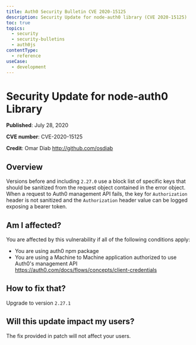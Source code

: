 ```yaml
---
title: Auth0 Security Bulletin CVE 2020-15125
description: Security Update for node-auth0 library (CVE 2020-15125)
toc: true
topics:
  - security
  - security-bulletins
  - auth0js
contentType:
  - reference
useCase:
  - development
---
```

# Security Update for node-auth0 Library

**Published**: July 28, 2020

**CVE number**: CVE-2020-15125

**Credit**: Omar Diab http://github.com/osdiab

## Overview
Versions before and including `2.27.0` use a block list of specific keys that should be sanitized from the request object contained in the error object. When a request to Auth0 management API fails, the key for `Authorization` header is not sanitized and the `Authorization` header value can be logged exposing a bearer token.


## Am I affected?
You are affected by this vulnerability if all of the following conditions apply:

- You are using auth0 npm package
- You are using a Machine to Machine application authorized to use Auth0's management API https://auth0.com/docs/flows/concepts/client-credentials


## How to fix that?
Upgrade to version `2.27.1`

## Will this update impact my users?
The fix provided in patch will not affect your users.
